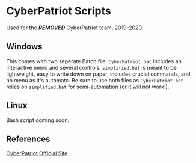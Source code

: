 # CyberPatriot Scripts
Used for the ***REMOVED*** CyberPatriot team, 2019-2020.

## Windows
This comes with two seperate Batch file. `CyberPatriot.bat` includes an interactive menu and several controls. `simplified.bat` is meant to be lightweight, easy to write down on paper, includes crucial commands, and no menu as it's automatc. Be sure to use both files as `CyberPatriot.bat` relies on `simplified.bat` for semi-automation (or it will not work!).

## Linux
Bash script coming soon.

## References
[CyberPatriot Official Site](https://www.uscyberpatriot.org)
